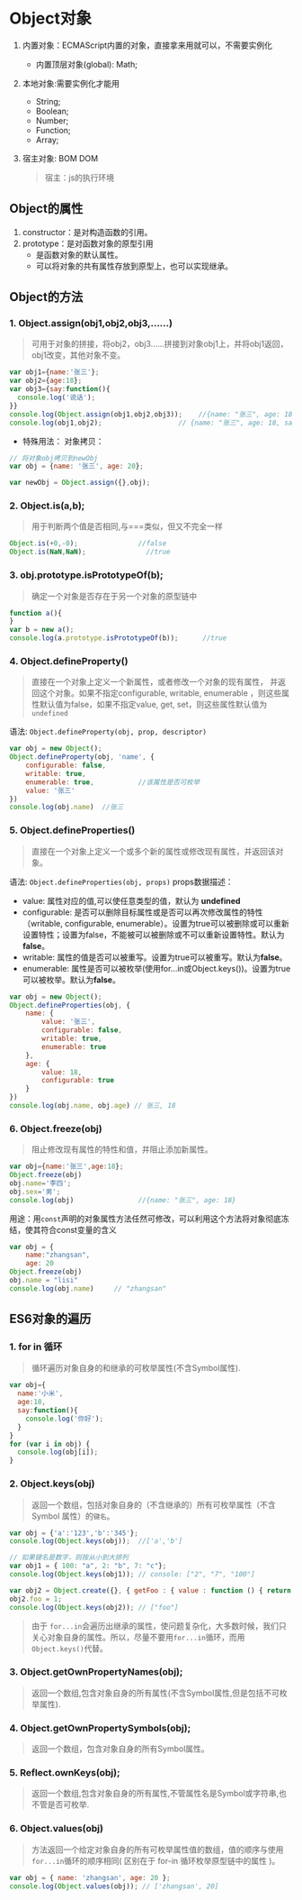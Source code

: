 # Object对象

1. 内置对象：ECMAScript内置的对象，直接拿来用就可以，不需要实例化

   - 内置顶层对象(global): Math;

2. 本地对象:需要实例化才能用

   - String;
   - Boolean;
   - Number;
   - Function;
   - Array;

3. 宿主对象: BOM DOM

   > 宿主：js的执行环境

## Object的属性

1. constructor：是对构造函数的引用。
2. prototype：是对函数对象的原型引用
   - 是函数对象的默认属性。
   - 可以将对象的共有属性存放到原型上，也可以实现继承。

## Object的方法

### 1. Object.assign(obj1,obj2,obj3,......)

> 可用于对象的拼接，将obj2，obj3......拼接到对象obj1上，并将obj1返回，obj1改变，其他对象不变。

```js
var obj1={name:'张三'};
var obj2={age:18};
var obj3={say:function(){
  console.log('说话');
}}
console.log(Object.assign(obj1,obj2,obj3));    //{name: "张三", age: 18, say: ƒ}
console.log(obj1,obj2);                   // {name: "张三", age: 18, say: ƒ}   {age: 18}
```

- 特殊用法： 对象拷贝：

```js
// 将对象obj拷贝到newObj
var obj = {name: '张三', age: 20};

var newObj = Object.assign({},obj);
```

### 2. Object.is(a,b);

> 用于判断两个值是否相同,与===类似，但又不完全一样

```js
Object.is(+0,-0);               //false
Object.is(NaN,NaN);               //true
```

### 3. obj.prototype.isPrototypeOf(b);

> 确定一个对象是否存在于另一个对象的原型链中

```js
function a(){
}
var b = new a();
console.log(a.prototype.isPrototypeOf(b));      //true
```

### 4. Object.defineProperty()

> 直接在一个对象上定义一个新属性，或者修改一个对象的现有属性， 并返回这个对象。如果不指定configurable, writable, enumerable ，则这些属性默认值为false，如果不指定value, get, set，则这些属性默认值为`undefined`

语法: `Object.defineProperty(obj, prop, descriptor)`

```js
var obj = new Object();
Object.defineProperty(obj, 'name', {
    configurable: false,
    writable: true,
    enumerable: true,           //该属性是否可枚举
    value: '张三'
})
console.log(obj.name)  //张三
```

### 5. Object.defineProperties()

> 直接在一个对象上定义一个或多个新的属性或修改现有属性，并返回该对象。

语法: `Object.defineProperties(obj, props)`
props数据描述：

- value: 属性对应的值,可以使任意类型的值，默认为 **undefined**
- configurable: 是否可以删除目标属性或是否可以再次修改属性的特性（writable, configurable, enumerable）。设置为true可以被删除或可以重新设置特性；设置为false，不能被可以被删除或不可以重新设置特性。默认为**false**。
- writable: 属性的值是否可以被重写。设置为true可以被重写。默认为**false**。
- enumerable: 属性是否可以被枚举(使用for...in或Object.keys())。设置为true可以被枚举。默认为**false**。

```js
var obj = new Object();
Object.defineProperties(obj, {
    name: {
        value: '张三',
        configurable: false,
        writable: true,
        enumerable: true
    },
    age: {
        value: 18,
        configurable: true
    }
})
console.log(obj.name, obj.age) // 张三, 18
```

### 6. Object.freeze(obj)

> 阻止修改现有属性的特性和值，并阻止添加新属性。

```js
var obj={name:'张三',age:18};
Object.freeze(obj)
obj.name='李四';
obj.sex='男';
console.log(obj)                //{name: "张三", age: 18}
```

用途：用`const`声明的对象属性方法任然可修改，可以利用这个方法将对象彻底冻结，使其符合const变量的含义

```js
var obj = {
    name:"zhangsan",
    age: 20
Object.freeze(obj)
obj.name = "lisi"
console.log(obj.name)     // "zhangsan"
```

## ES6对象的遍历

### 1. for in 循环

> 循环遍历对象自身的和继承的可枚举属性(不含Symbol属性).

```js
var obj={
  name:'小米',
  age:18,
  say:function(){
    console.log('你好');
  }
}
for (var i in obj) {
  console.log(obj[i]);
}
```

### 2. Object.keys(obj)

> 返回一个数组，包括对象自身的（不含继承的）所有可枚举属性（不含 Symbol 属性）的`键名`。

```js
var obj = {'a':'123','b':'345'};
console.log(Object.keys(obj));  //['a','b']

// 如果键名是数字，则按从小到大排列
var obj1 = { 100: "a", 2: "b", 7: "c"};
console.log(Object.keys(obj1)); // console: ["2", "7", "100"]

var obj2 = Object.create({}, { getFoo : { value : function () { return this.foo } } });
obj2.foo = 1;
console.log(Object.keys(obj2)); // ["foo"]
```

> 由于 `for...in`会遍历出继承的属性，使问题复杂化，大多数时候，我们只关心对象自身的属性。所以，尽量不要用`for...in`循环，而用`Object.keys()`代替。

### 3. Object.getOwnPropertyNames(obj);

> 返回一个数组,包含对象自身的所有属性(不含Symbol属性,但是包括不可枚举属性).

### 4. Object.getOwnPropertySymbols(obj);

> 返回一个数组，包含对象自身的所有Symbol属性。

### 5. Reflect.ownKeys(obj);

> 返回一个数组,包含对象自身的所有属性,不管属性名是Symbol或字符串,也不管是否可枚举.

### 6. Object.values(obj)

> 方法返回一个给定对象自身的所有可枚举属性值的数组，值的顺序与使用`for...in`循环的顺序相同( 区别在于 for-in 循环枚举原型链中的属性 )。

```js
var obj = { name: 'zhangsan', age: 20 };
console.log(Object.values(obj)); // ['zhangsan', 20]
```
